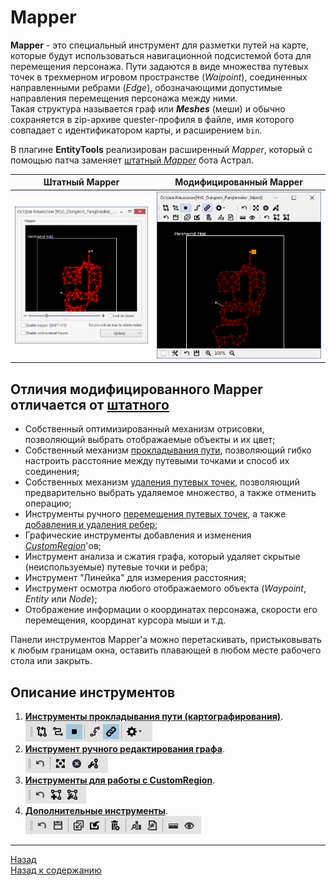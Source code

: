 # Mapper

**Mapper** - это специальный инструмент для разметки путей на карте, которые будут использоваться навигационной подсистемой бота для перемещения персонажа. 
Пути задаются в виде множества путевых точек в трехмерном игровом пространстве (*Waipoint*), соединенных направленными ребрами (*Edge*), обозначающими допустимые направления перемещения персонажа между ними.  
Такая структура называется граф или ***Meshes*** (меши) и обычно сохраняется в zip-архиве quester-профиля в файле, имя которого совпадает с идентификатором карты, и расширением ``bin``.

В плагине **EntityTools** реализирован расширенный *Mapper*, который с помощью патча заменяет [штатный *Mapper*](https://www.neverwinter-bot.com/forums/viewtopic.php?p=43909#p43909) бота Астрал.

|Штатный Mapper|Модифицированный Mapper|
|:------------:|:---------------------:|
|![Mapper](img/Mapper_Square.png)|![MapperExt](img/MapperExt_Square.png)|

## **Отличия модифицированного Mapper отличается от [штатного](https://www.neverwinter-bot.com/forums/viewtopic.php?p=43909#p43909)**

- Собственный оптимизированный механизм отрисовки, позволяющий выбрать отображаемые объекты и их цвет;
- Собственный механизм [прокладывания пути](Mapper-MappingTools-RU.md), позволяющий гибко настроить расстояние между путевыми точками и способ их соединения;
- Собственных механизм [удаления путевых точек](Mapper-EditTools-DeleteNodes-RU.md), позволяющий предварительно выбрать удаляемое множество, а также отменить операцию;
- Инструменты ручного [перемещения путевых точек](Mapper-EditTools-RelocateNodes-RU.md), а также [добавления и удаления ребер](Mapper-EditTools-EditEdges-RU.md);
- Графические инструменты добавления и изменения [*CustomRegion*](../../General/Glossary-RU.md#ref-CustomRegion)'ов;
- Инструмент анализа и сжатия графа, который удаляет скрытые (неиспользуемые) путевые точки и ребра;
- Инструмент "Линейка" для измерения расстояния;
- Инструмент осмотра любого отображаемого объекта (*Waypoint*, *Entity* или *Node*);
- Отображение информации о координатах персонажа, скорости его перемещения, координат курсора мыши и т.д.

Панели инструментов Mapper'a можно перетаскивать, пристыковывать к любым границам окна, оставить плавающей в любом месте рабочего стола или закрыть.

## **Описание инструментов**

1. **[Инструменты прокладывания пути (картографирования)](Mapper-MappingTools-RU.md)**.  
   ![MappingTools](img/MapperExt-Panel-Mapping.png)
2. **[Инструмент ручного редактирования графа](Mapper-EditTools-RU.md)**.  
   ![MappingTools](img/MapperExt-Panel-EditTools.png)
3. **[Инструменты для работы с CustomRegion](Mapper-CustomRegionTools-RU.md)**.  
   ![MappingTools](img/MapperExt-Panel-CustomRegionTools.png)
4. **[Дополнительные инструменты](Mapper-GraphTools-RU.md)**.
   ![MappingTools](img/MapperExt-Panel-GraphTools.png)
   
---

<a href="javascript:history.back()">Назад</a>  
[Назад к содержанию](../../index.md)

